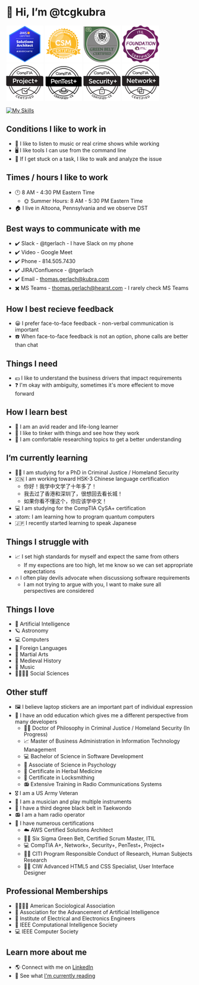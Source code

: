 # 👋 Hi, I’m @tcgkubra

<img src="aws.png" width="100px"/> <img src="csm.png" width="100px"/> <img src="sixsigma.png" width="100px"/> <img src="itil.png" width="100px"/> <img src="project.png" width="100px"/> <img src="pentest.png" width="100px"/> <img src="secplus.png" width="100px"/> <img src="netplus.png" width="100px"/>

[![My Skills](https://skillicons.dev/icons?i=androidstudio,angular,apple,arduino,aws,bash,bitbucket,bsd,c,cs,cpp,css,cypress,debian,docker,eclipse,firebase,gamemakerstudio,git,github,gradle,hibernate,html,idea,java,js,jenkins,jquery,kafka,kali,kubernetes,latex,linux,md,maven,mongodb,mysql,nodejs,npm,opencv,perl,php,postgres,py,r,redhat,raspberrypi,regex,spring,sqlite,sklearn,svg,terraform,ts,ubuntu,unity,vim,visualstudio,vscode,wordpress)](https://skillicons.dev)

## Conditions I like to work in
- 🎵 I like to listen to music or real crime shows while working
- 🖥️ I like tools I can use from the command line
- 🚶 If I get stuck on a task, I like to walk and analyze the issue 


## Times / hours I like to work
- 🕛 8 AM - 4:30 PM Eastern Time
  - 🌞 Summer Hours: 8 AM - 5:30 PM Eastern Time  
- 🏠 I live in Altoona, Pennsylvania and we observe DST
 

## Best ways to communicate with me
- ✔️ Slack - @tgerlach - I have Slack on my phone
- ✔️ Video - Google Meet
- ✔️ Phone - 814.505.7430
- ✔️ JIRA/Confluence - @tgerlach
- ✔️ Email - thomas.gerlach@kubra.com
- ✖️ MS Teams - thomas.gerlach@hearst.com - I rarely check MS Teams


## How I best recieve feedback
- 😀 I prefer face-to-face feedback - non-verbal communication is important
- ☎️ When face-to-face feedback is not an option, phone calls are better than chat 


## Things I need
- 💵 I like to understand the business drivers that impact requirements
- ❓ I'm okay with ambiguity, sometimes it's more effecient to move forward


## How I learn best
- 📖 I am an avid reader and life-long learner
- 🤹 I like to tinker with things and see how they work
- 📜 I am comfortable researching topics to get a better understanding


## I’m currently learning
- 👮‍♂️ I am studying for a PhD in Criminal Justice / Homeland Security
- 🇨🇳 I am working toward HSK-3 Chinese language certification
  - 你好！我学中文学了十年多了！
  - 我去过了香港和深圳了，很想回去看长城！
  - 如果你看不懂这个，你应该学中文！
- 💻 I am studying for the CompTIA CySA+ certification
- :atom: I am learning how to program quantum computers
- 🇯🇵 I recently started learning to speak Japanese
  
  
## Things I struggle with
- 📈 I set high standards for myself and expect the same from others
  - If my expections are too high, let me know so we can set appropriate expectations
- 🔥 I often play devils advocate when discussiong software requirements
  - I am not trying to argue with you, I want to make sure all perspectives are considered


## Things I love
- 🤖 Artificial Intelligence
- 🪐 Astronomy
- 💻 Computers
- 💬 Foreign Languages
- 🥷 Martial Arts
- 🧙 Medieval History
- 🎵 Music
- 👨‍👩‍👧‍👦 Social Sciences


## Other stuff
- 🖼️ I believe laptop stickers are an important part of individual expression
- 📜 I have an odd education which gives me a different perspective from many developers
  - 🕵️‍♂️ Doctor of Philosophy in Criminal Justice / Homeland Security (In Progress)
  - 📈 Master of Business Administration in Information Technology Management
  - 💻 Bachelor of Science in Software Development
  - 🧠 Associate of Science in Psychology
  - 💊 Certificate in Herbal Medicine
  - 🔑 Certificate in Locksmithing
  - 📻 Extensive Training in Radio Communications Systems
- 🎖️ I am a US Army Veteran
- 🎷 I am a musician and play multiple instruments
- 🥋 I have a third degree black belt in Taekwondo
- 📻 I am a ham radio operator
- 📄 I have numerous certifications
  - ☁️ AWS Certified Solutions Architect
  - 👨‍💼 Six Sigma Green Belt, Certified Scrum Master, ITIL
  - 💻 CompTIA A+, Network+, Security+, PenTest+, Project+
  - 👨‍🔬 CITI Program Responsible Conduct of Research, Human Subjects Research
  - 👨‍💻 CIW Advanced HTML5 and CSS Specialist, User Interface Designer


## Professional Memberships
- 👨‍👩‍👧‍👦 American Sociological Association
- 🧠 Association for the Advancement of Artificial Intelligence
- 🔌 Institute of Electrical and Electronics Engineers
- 🤖 IEEE Computational Intelligence Society
- 💻 IEEE Computer Society
 

## Learn more about me
- 🌎 Connect with me on [LinkedIn](https://linkedin.com/in/tcgerlach)
- 📖 See what [I'm currently reading](https://www.librarything.com/catalog/tcgerlach/currentlyreading)
